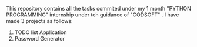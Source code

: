 This repository contains all the tasks commited under my 1 month "PYTHON PROGRAMMING" internship under teh guidance of "CODSOFT" .
I have made 3 projects as follows:
1. TODO list Application
2. Password Generator
